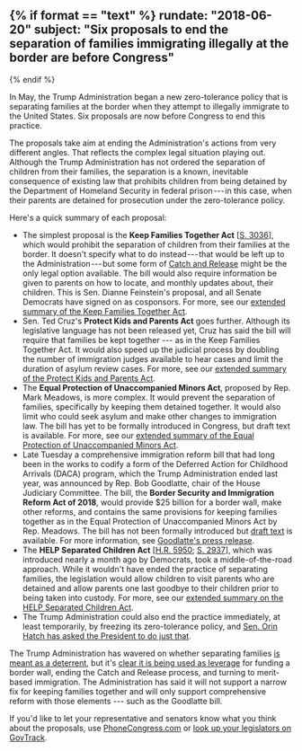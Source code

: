 {% if format == "text" %}
rundate: "2018-06-20"
subject: "Six proposals to end the separation of families immigrating illegally at the border are before Congress"
----------
{% endif %}

In May, the Trump Administration began a new zero-tolerance policy that is separating families at the border when they attempt to illegally 
immigrate to the United States. Six proposals are now before Congress to end this practice.

The proposals take aim at ending the Administration's actions from very different angles. That reflects the complex legal situation playing out. 
Although the Trump Administration has not ordered the separation of children from their families, the separation is a known, inevitable 
consequence of existing law that prohibits children from being detained by the Department of Homeland Security in federal prison --- in this 
case, when their parents are detained for prosecution under the zero-tolerance policy.

Here's a quick summary of each proposal:

* The simplest proposal is the **Keep Families Together Act** \[[S. 3036](https://www.govtrack.us/congress/bills/115/s3036)\], which would prohibit the separation of children from their families at the border. It doesn't specify what to do instead --- that would be left up to the Administration --- but some form of [Catch and Release](https://en.wikipedia.org/wiki/Catch_and_release_%28term%29) might be the only legal option available. The bill would also require information be given to parents on how to locate, and monthly updates about, their children. This is Sen. Dianne Feinstein's proposal, and all Senate Democrats have signed on as cosponsors. For more, see our [extended summary of the Keep Families Together Act](https://govtrackinsider.com/keep-families-together-act-has-all-47-democrats-and-both-independents-as-cosponsors-but-not-a-b9aac92cd712).
* Sen. Ted Cruz's **Protect Kids and Parents Act** goes further. Although its legislative language has not been released yet, Cruz has said the bill will require that families be kept together --- as in the Keep Families Together Act. It would also speed up the judicial process by doubling the number of immigration judges available to hear cases and limit the duration of asylum review cases. For more, see our [extended summary of the Protect Kids and Parents Act](https://govtrackinsider.com/protect-kids-and-parents-act-would-end-family-separation-at-the-border-coupled-with-decreasing-the-4ebcb04c47e1).
* The **Equal Protection of Unaccompanied Minors Act**, proposed by Rep. Mark Meadows, is more complex. It would prevent the separation of families, specifically by keeping them detained together. It would also limit who could seek asylum and make other changes to immigration law. The bill has yet to be formally introduced in Congress, but draft text is available. For more, see our [extended summary of the Equal Protection of Unaccompanied Minors Act](https://govtrackinsider.com/equal-protection-of-unaccompanied-minors-act-is-the-freedom-caucus-proposal-to-end-family-e243c2983495).
* Late Tuesday a comprehensive immigration reform bill that had long been in the works to codify a form of the Deferred Action for Childhood Arrivals (DACA) program, which the Trump Administration ended last year, was announced by Rep. Bob Goodlatte, chair of the House Judiciary Committee. The bill, the **Border Security and Immigration Reform Act of 2018**, would provide $25 billion for a border wall, make other reforms, and contains the same provisions for keeping families together as in the Equal Protection of Unaccompanied Minors Act by Rep. Meadows. The bill has not been formally introduced but [draft text](https://judiciary.house.gov/wp-content/uploads/2018/06/Border-Security-and-Immigration-Reform-Act.pdf?utm_source=House+Judiciary+Committee+Press+Releases&utm_campaign=fa794db633-EMAIL_CAMPAIGN_2018_06_19_09_48&utm_medium=email&utm_term=0_df41eba8fd-fa794db633-101207229) is available. For more information, see [Goodlatte's press release](https://goodlatte.house.gov/news/documentsingle.aspx?DocumentID=1247).
* The **HELP Separated Children Act** \[[H.R. 5950](https://www.govtrack.us/congress/bills/115/hr5950); [S. 2937](https://www.govtrack.us/congress/bills/115/s2937)\], which was introduced nearly a month ago by Democrats, took a middle-of-the-road approach. While it wouldn't have ended the practice of separating families, the legislation would allow children to visit parents who are detained and allow parents one last goodbye to their children prior to being taken into custody. For more, see our [extended summary on the HELP Separated Children Act](https://govtrackinsider.com/the-help-separated-children-act-would-reverse-trumps-policy-of-splitting-families-up-at-the-border-951585bc383a).
* The Trump Administration could also end the practice immediately, at least temporarily, by freezing its zero-tolerance policy, and [Sen. Orin Hatch has asked the President to do just that](https://twitter.com/Phil_Mattingly/status/1009185008245006336).

The Trump Administration has wavered on whether separating families [is meant as a deterrent](https://www.washingtonpost.com/news/politics/wp/2018/06/19/here-are-the-administration-officials-who-have-said-that-family-separation-is-meant-as-a-deterrent/), but it's [clear it is being used as leverage](https://twitter.com/realDonaldTrump/status/1007671131841671169) for funding a border wall, ending the Catch and Release process, and turning to merit-based immigration. The Administration has said it will not support a narrow fix for keeping families together and will only support comprehensive reform with those elements --- such as the Goodlatte bill.

If you'd like to let your representative and senators know what you think about the proposals, use [PhoneCongress.com](https://phonecongress.com/) or [look up your legislators on GovTrack](https://www.govtrack.us/congress/members/).

